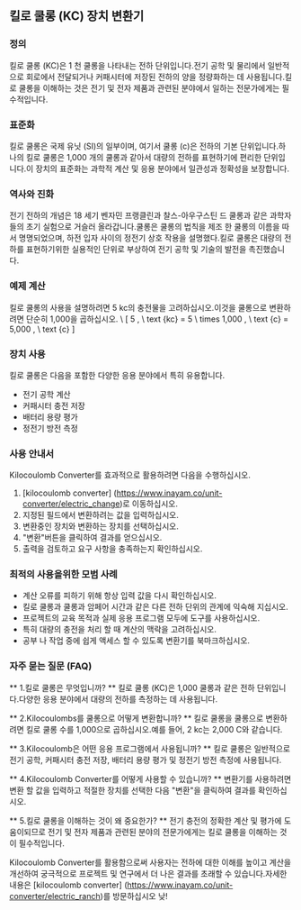 ## 킬로 쿨롱 (KC) 장치 변환기

### 정의
킬로 쿨롱 (KC)은 1 천 쿨롱을 나타내는 전하 단위입니다.전기 공학 및 물리에서 일반적으로 회로에서 전달되거나 커패시터에 저장된 전하의 양을 정량화하는 데 사용됩니다.킬로 쿨롱을 이해하는 것은 전기 및 전자 제품과 관련된 분야에서 일하는 전문가에게는 필수적입니다.

### 표준화
킬로 쿨롱은 국제 유닛 (SI)의 일부이며, 여기서 쿨롱 (c)은 전하의 기본 단위입니다.하나의 킬로 쿨롱은 1,000 개의 쿨롱과 같아서 대량의 전하를 표현하기에 편리한 단위입니다.이 장치의 표준화는 과학적 계산 및 응용 분야에서 일관성과 정확성을 보장합니다.

### 역사와 진화
전기 전하의 개념은 18 세기 벤자민 프랭클린과 찰스-아우구스틴 드 쿨롱과 같은 과학자들의 초기 실험으로 거슬러 올라갑니다.쿨롱은 쿨롱의 법칙을 제조 한 쿨롱의 이름을 따서 명명되었으며, 하전 입자 사이의 정전기 상호 작용을 설명했다.킬로 쿨롱은 대량의 전하를 표현하기위한 실용적인 단위로 부상하여 전기 공학 및 기술의 발전을 촉진했습니다.

### 예제 계산
킬로 쿨롱의 사용을 설명하려면 5 kc의 충전물을 고려하십시오.이것을 쿨롱으로 변환하려면 단순히 1,000을 곱하십시오.
\ [
5 \, \ text {kc} = 5 \ times 1,000 \, \ text {c} = 5,000 \, \ text {c}
\]

### 장치 사용
킬로 쿨롱은 다음을 포함한 다양한 응용 분야에서 특히 유용합니다.
- 전기 공학 계산
- 커패시터 충전 저장
- 배터리 용량 평가
- 정전기 방전 측정

### 사용 안내서
Kilocoulomb Converter를 효과적으로 활용하려면 다음을 수행하십시오.
1. [kilocoulomb converter] (https://www.inayam.co/unit-converter/electric_change)로 이동하십시오.
2. 지정된 필드에서 변환하려는 값을 입력하십시오.
3. 변환중인 장치와 변환하는 장치를 선택하십시오.
4. "변환"버튼을 클릭하여 결과를 얻으십시오.
5. 출력을 검토하고 요구 사항을 충족하는지 확인하십시오.

### 최적의 사용을위한 모범 사례
- 계산 오류를 피하기 위해 항상 입력 값을 다시 확인하십시오.
- 킬로 쿨롱과 쿨롱과 암페어 시간과 같은 다른 전하 단위의 관계에 익숙해 지십시오.
- 프로젝트의 교육 목적과 실제 응용 프로그램 모두에 도구를 사용하십시오.
- 특히 대량의 충전을 처리 할 때 계산의 맥락을 고려하십시오.
- 공부 나 작업 중에 쉽게 액세스 할 수 있도록 변환기를 북마크하십시오.

### 자주 묻는 질문 (FAQ)

** 1.킬로 쿨롱은 무엇입니까? **
킬로 쿨롱 (KC)은 1,000 쿨롱과 같은 전하 단위입니다.다양한 응용 분야에서 대량의 전하를 측정하는 데 사용됩니다.

** 2.Kilocoulombs를 쿨롱으로 어떻게 변환합니까? **
킬로 쿨롱을 쿨롱으로 변환하려면 킬로 쿨롱 수를 1,000으로 곱하십시오.예를 들어, 2 kc는 2,000 C와 같습니다.

** 3.Kilocoulomb은 어떤 응용 프로그램에서 사용됩니까? **
킬로 쿨롱은 일반적으로 전기 공학, 커패시터 충전 저장, 배터리 용량 평가 및 정전기 방전 측정에 사용됩니다.

** 4.Kilocoulomb Converter를 어떻게 사용할 수 있습니까? **
변환기를 사용하려면 변환 할 값을 입력하고 적절한 장치를 선택한 다음 "변환"을 클릭하여 결과를 확인하십시오.

** 5.킬로 쿨롱을 이해하는 것이 왜 중요한가? **
전기 충전의 정확한 계산 및 평가에 도움이되므로 전기 및 전자 제품과 관련된 분야의 전문가에게는 킬로 쿨롱을 이해하는 것이 필수적입니다.

Kilocoulomb Converter를 활용함으로써 사용자는 전하에 대한 이해를 높이고 계산을 개선하여 궁극적으로 프로젝트 및 연구에서 더 나은 결과를 초래할 수 있습니다.자세한 내용은 [kilocoulomb converter] (https://www.inayam.co/unit-converter/electric_ranch)를 방문하십시오 낮!